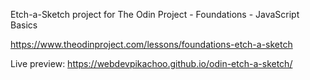 Etch-a-Sketch project 
for The Odin Project - Foundations - JavaScript Basics

https://www.theodinproject.com/lessons/foundations-etch-a-sketch

Live preview:
https://webdevpikachoo.github.io/odin-etch-a-sketch/